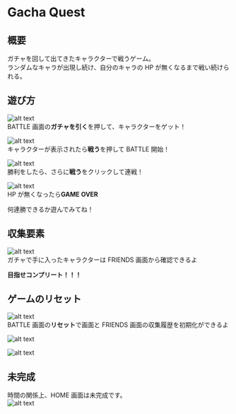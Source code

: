 # Gacha Quest

## 概要

ガチャを回して出てきたキャラクターで戦うゲーム。  
ランダムなキャラが出現し続け、自分のキャラの HP が無くなるまで戦い続けられる。

## 遊び方

![alt text](ReadmeImg/Battle1.png)  
BATTLE 画面の**ガチャを引く**を押して、キャラクターをゲット！

![alt text](ReadmeImg/Battle2.png)  
キャラクターが表示されたら**戦う**を押して BATTLE 開始！

![alt text](ReadmeImg/Battle3.png)  
勝利をしたら、さらに**戦う**をクリックして連戦！

![alt text](ReadmeImg/Battle4.png)  
HP が無くなったら**GAME OVER**

何連勝できるか遊んでみてね！

## 収集要素

![alt text](ReadmeImg/Friends1.png)  
ガチャで手に入ったキャラクターは FRIENDS 画面から確認できるよ

**目指せコンプリート！！！**

## ゲームのリセット

![alt text](ReadmeImg/Battle5.png)  
BATTLE 画面の**リセット**で画面と FRIENDS 画面の収集履歴を初期化ができるよ

![alt text](ReadmeImg/Battle1.png)

![alt text](ReadmeImg/Battle6.png)

## 未完成

時間の関係上、HOME 画面は未完成です。  
![alt text](ReadmeImg/Home.png)
